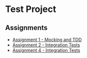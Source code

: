 # Test Project

## Assignments

-   [Assignment 1 - Mocking and TDD](assignments/assignment-1.md)
-   [Assignment 2 - Integration Tests](assignments/assignment-2.md)
-   [Assignment 4 - Integration Tests](assignments/assignment-4.md)

